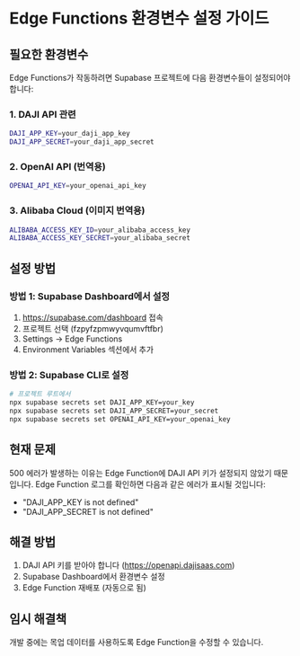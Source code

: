 # Edge Functions 환경변수 설정 가이드

## 필요한 환경변수

Edge Functions가 작동하려면 Supabase 프로젝트에 다음 환경변수들이 설정되어야 합니다:

### 1. DAJI API 관련
```bash
DAJI_APP_KEY=your_daji_app_key
DAJI_APP_SECRET=your_daji_app_secret
```

### 2. OpenAI API (번역용)
```bash
OPENAI_API_KEY=your_openai_api_key
```

### 3. Alibaba Cloud (이미지 번역용)
```bash
ALIBABA_ACCESS_KEY_ID=your_alibaba_access_key
ALIBABA_ACCESS_KEY_SECRET=your_alibaba_secret
```

## 설정 방법

### 방법 1: Supabase Dashboard에서 설정
1. https://supabase.com/dashboard 접속
2. 프로젝트 선택 (fzpyfzpmwyvqumvftfbr)
3. Settings → Edge Functions
4. Environment Variables 섹션에서 추가

### 방법 2: Supabase CLI로 설정
```bash
# 프로젝트 루트에서
npx supabase secrets set DAJI_APP_KEY=your_key
npx supabase secrets set DAJI_APP_SECRET=your_secret
npx supabase secrets set OPENAI_API_KEY=your_openai_key
```

## 현재 문제

500 에러가 발생하는 이유는 Edge Function에 DAJI API 키가 설정되지 않았기 때문입니다.
Edge Function 로그를 확인하면 다음과 같은 에러가 표시될 것입니다:
- "DAJI_APP_KEY is not defined"
- "DAJI_APP_SECRET is not defined"

## 해결 방법

1. DAJI API 키를 받아야 합니다 (https://openapi.dajisaas.com)
2. Supabase Dashboard에서 환경변수 설정
3. Edge Function 재배포 (자동으로 됨)

## 임시 해결책

개발 중에는 목업 데이터를 사용하도록 Edge Function을 수정할 수 있습니다.